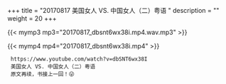 +++
title = "20170817  美国女人 VS. 中国女人（二）粤语 "
description = ""
weight = 20
+++

{{< mymp3 mp3="20170817_dbsnt6wx38i.mp4.wav.mp3" >}}

{{< mymp4 mp4="20170817_dbsnt6wx38i.mp4" >}}

     https://www.youtube.com/watch?v=dbSNT6wx38I 
     美国女人 VS. 中国女人（二）粤语 
     原文再续，书接上一回！😜 
